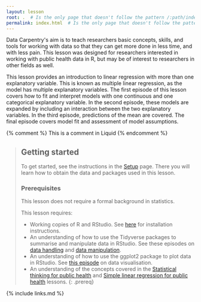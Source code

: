 ```yaml
---
layout: lesson
root: .  # Is the only page that doesn't follow the pattern /:path/index.html
permalink: index.html  # Is the only page that doesn't follow the pattern /:path/index.html
---
```

Data Carpentry's aim is to teach researchers basic concepts, skills, and tools for working with data so that they can get more done in less time, and with less pain. This lesson was designed for researchers interested in working with public health data in R, but may be of interest to researchers in other fields as well.

This lesson provides an introduction to linear regression with more than one explanatory variable. This is known as multiple linear regression, as the model has multiple explanatory variables. The first episode of this lesson covers how to fit and interpret models with one continuous and one categorical explanatory variable. In the second episode, these models are expanded by including an interaction between the two explanatory variables. In the third episode, predictions of the mean are covered. The final episode covers model fit and assessment of model assumptions.  

<!-- this is an html comment -->

{% comment %} This is a comment in Liquid {% endcomment %}

> ## Getting started
>
> To get started, see the instructions in the [Setup](setup.html) page. 
> There you will learn how to obtain the data and packages used in this lesson.
>
> ### **Prerequisites**
> This lesson does not require a formal background in statistics.
>
> This lesson requires:
> * Working copies of R and RStudio. See [here](https://datacarpentry.org/R-ecology-lesson/) for installation instructions.
> * An understanding of how to use the Tidyverse packages to summarise and manipulate data in RStudio.
> See these episodes on [data handling](https://datacarpentry.org/R-ecology-lesson/02-starting-with-data.html) and
> [data manipulation](https://datacarpentry.org/R-ecology-lesson/03-dplyr.html).
> * An understanding of how to use the ggplot2 package to plot data in RStudio.
> See [this episode](https://datacarpentry.org/R-ecology-lesson/04-visualization-ggplot2.html) on data visualisation.
> * An understanding of the concepts covered in the 
> [Statistical thinking for public health](https://carpentries-incubator.github.io/statistical-thinking-public-health/)
>  and [Simple linear regression for public health](https://carpentries-incubator.github.io/simple-linear-regression-public-health/) lessons.
{: .prereq}

{% include links.md %}
